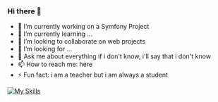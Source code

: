 ### Hi there 👋

- 🔭 I’m currently working on a Symfony Project
- 🌱 I’m currently learning ...
- 👯 I’m looking to collaborate on web projects
- 🤔 I’m looking for ...
- 💬 Ask me about everything if i don't know, i'll say that i don't know
- 📫 How to reach me: here
- ⚡ Fun fact: i am a teacher but i am always a student

[![My Skills](https://skillicons.dev/icons?i=js,html,css,jquery,sass,bootstrap,wordpress,php,symfony,docker,java,selenium,python,swift)](https://skillicons.dev)


